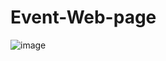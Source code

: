 # Event-Web-page

![image](https://github.com/user-attachments/assets/9a3a23e8-0b3d-4db8-bf9c-b3023a92a908)
